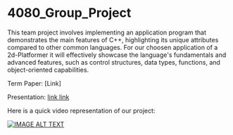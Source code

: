 # 4080_Group_Project

This team project involves implementing an application program that demonstrates the main features of C++, highlighting its unique attributes compared to other common languages. For our choosen application of a 2d-Platformer it will effectively showcase the language's fundamentals and advanced features, such as control structures, data types, functions, and object-oriented capabilities.

Term Paper: [Link]

Presentation: [link link]([URL](https://docs.google.com/presentation/d/1TmU_3gpzCSGnYLX06FEbLB-9PqDm5YOm/edit?usp=sharing&ouid=100172860095767298080&rtpof=true&sd=true))

Here is a quick video representation of our project:


[![IMAGE ALT TEXT](https://github.com/user-attachments/assets/465fef14-0fb6-4647-ae2a-0e8cbb0db83c)](https://drive.google.com/file/d/1wL0rfFSasSfZPd6I8XLB80nMRxZcUQQH/view?usp=sharing "Video Title")

